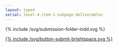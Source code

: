 ```yaml
---
layout: type4
serial: level-4-item-1-subpage-deliverables
---
```


{% include /svg/submission-folder-indd.svg %}

<a href="https://brightspace.algonquincollege.com/d2l/lms/dropbox/user/folder_submit_files.d2l?db=390793&amp;grpid=0&amp;isprv=0&amp;bp=0&amp;ou=411212" title="Submit on Brightspace" target="_blank">{% include /svg/button-submit-brightspace.svg %}</a>